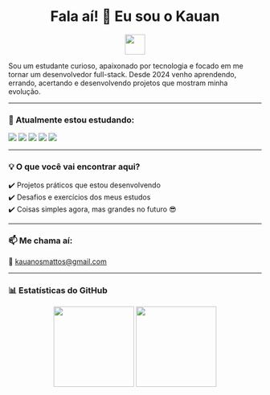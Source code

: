 <h1 align="center">Fala aí! 👋 Eu sou o Kauan</h1>

<p align="center">
  <img src="https://media.giphy.com/media/hvRJCLFzcasrR4ia7z/giphy.gif" width="40px">
</p>

Sou um estudante curioso, apaixonado por tecnologia e focado em me tornar um desenvolvedor full-stack. Desde 2024 venho aprendendo, errando, acertando e desenvolvendo projetos que mostram minha evolução.

---

### 🚀 Atualmente estou estudando:

<div align="left">
  <img src="https://img.shields.io/badge/HTML5-E34F26?style=flat&logo=html5&logoColor=white"/>
  <img src="https://img.shields.io/badge/CSS3-1572B6?style=flat&logo=css3&logoColor=white"/>
  <img src="https://img.shields.io/badge/JavaScript-F7DF1E?style=flat&logo=javascript&logoColor=black"/>
  <img src="https://img.shields.io/badge/Node.js-339933?style=flat&logo=nodedotjs&logoColor=white"/>
  <img src="https://img.shields.io/badge/MongoDB-47A248?style=flat&logo=mongodb&logoColor=white"/>
</div>

---

### 💡 O que você vai encontrar aqui?

✔️ Projetos práticos que estou desenvolvendo  
✔️ Desafios e exercícios dos meus estudos  
✔️ Coisas simples agora, mas grandes no futuro 😎

---

### 📫 Me chama aí:

📧 kauanosmattos@gmail.com

---

### 📊 Estatísticas do GitHub

<p align="center">
  <img height="160em" src="https://github-readme-stats.vercel.app/api?username=kauanmattos&show_icons=true&theme=tokyonight&hide=contribs&count_private=true"/>
  <img height="160em" src="https://github-readme-stats.vercel.app/api/top-langs/?username=kauanmattos&layout=compact&langs_count=7&theme=tokyonight"/>
</p>
